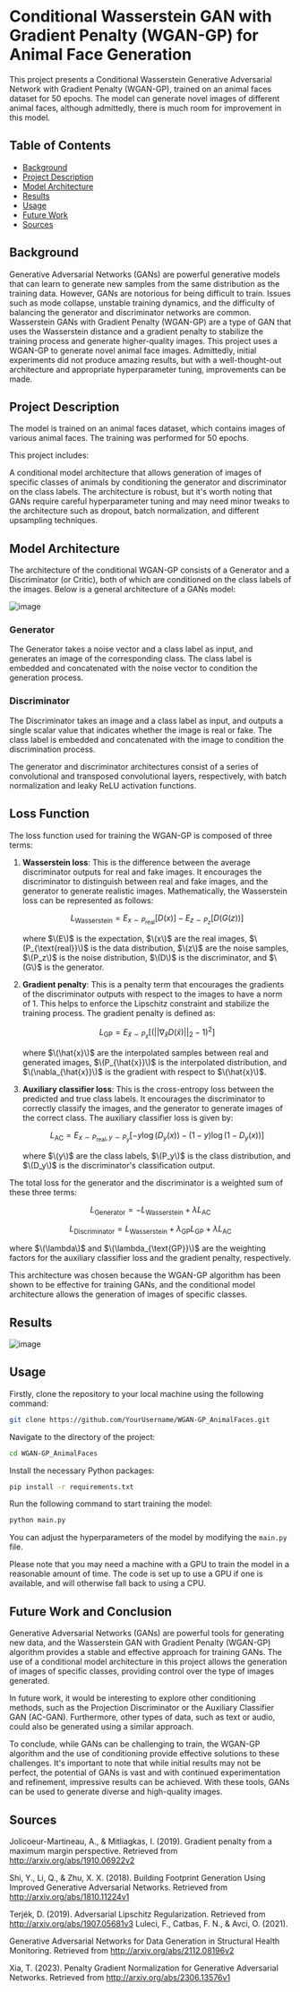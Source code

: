 # Conditional Wasserstein GAN with Gradient Penalty (WGAN-GP) for Animal Face Generation

This project presents a Conditional Wasserstein Generative Adversarial Network with Gradient Penalty (WGAN-GP), trained on an animal faces dataset for 50 epochs. The model can generate novel images of different animal faces, although admittedly, there is much room for improvement in this model.

## Table of Contents

- [Background](#background)
- [Project Description](#project-description)
- [Model Architecture](#model-architecture)
- [Results](#results)
- [Usage](#usage)
- [Future Work](#future-work)
- [Sources](#sources)

## Background

Generative Adversarial Networks (GANs) are powerful generative models that can learn to generate new samples from the same distribution as the training data. However, GANs are notorious for being difficult to train. Issues such as mode collapse, unstable training dynamics, and the difficulty of balancing the generator and discriminator networks are common. Wasserstein GANs with Gradient Penalty (WGAN-GP) are a type of GAN that uses the Wasserstein distance and a gradient penalty to stabilize the training process and generate higher-quality images. This project uses a WGAN-GP to generate novel animal face images. Admittedly, initial experiments did not produce amazing results, but with a well-thought-out architecture and appropriate hyperparameter tuning, improvements can be made.


## Project Description

The model is trained on an animal faces dataset, which contains images of various animal faces. The training was performed for 50 epochs. 

This project includes:

A conditional model architecture that allows generation of images of specific classes of animals by conditioning the generator and discriminator on the class labels.
The architecture is robust, but it's worth noting that GANs require careful hyperparameter tuning and may need minor tweaks to the architecture such as dropout, batch normalization, and different upsampling techniques.

## Model Architecture

The architecture of the conditional WGAN-GP consists of a Generator and a Discriminator (or Critic), both of which are conditioned on the class labels of the images. Below is a general architecture of a GANs model:

![image](https://github.com/DimensionDweller/Conditional_WGAN-CP_Implimentation/assets/75709283/eebdd218-6d36-460a-9bad-c5b395b8009f)

### Generator
The Generator takes a noise vector and a class label as input, and generates an image of the corresponding class. The class label is embedded and concatenated with the noise vector to condition the generation process.

### Discriminator
The Discriminator takes an image and a class label as input, and outputs a single scalar value that indicates whether the image is real or fake. The class label is embedded and concatenated with the image to condition the discrimination process.

The generator and discriminator architectures consist of a series of convolutional and transposed convolutional layers, respectively, with batch normalization and leaky ReLU activation functions.

## Loss Function

The loss function used for training the WGAN-GP is composed of three terms:

1. **Wasserstein loss**: This is the difference between the average discriminator outputs for real and fake images. It encourages the discriminator to distinguish between real and fake images, and the generator to generate realistic images. Mathematically, the Wasserstein loss can be represented as follows:

   $$L_{\text{Wasserstein}} = E_{x \sim P_{\text{real}}} [D(x)] - E_{z \sim P_z} [D(G(z))]$$

   where $\(E\)$ is the expectation, $\(x\)$ are the real images, $\(P_{\text{real}}\)$ is the data distribution, $\(z\)$ are the noise samples, $\(P_z\)$ is the noise distribution, $\(D\)$ is the discriminator, and $\(G\)$ is the generator.

2. **Gradient penalty**: This is a penalty term that encourages the gradients of the discriminator outputs with respect to the images to have a norm of 1. This helps to enforce the Lipschitz constraint and stabilize the training process. The gradient penalty is defined as:

   $$L_{\text{GP}} = E_{\hat{x} \sim P_{\hat{x}}} \left[ \left( ||\nabla_{\hat{x}} D(\hat{x})||_2 - 1 \right)^2 \right]$$

   where $\(\hat{x}\)$ are the interpolated samples between real and generated images, $\(P_{\hat{x}}\)$ is the interpolated distribution, and $\(\nabla_{\hat{x}}\)$ is the gradient with respect to $\(\hat{x}\)$.

3. **Auxiliary classifier loss**: This is the cross-entropy loss between the predicted and true class labels. It encourages the discriminator to correctly classify the images, and the generator to generate images of the correct class. The auxiliary classifier loss is given by:

   $$L_{\text{AC}} = E_{x \sim P_{\text{real}}, y \sim P_y} [-y \log(D_y(x)) - (1-y) \log(1-D_y(x))]$$

   where $\(y\)$ are the class labels, $\(P_y\)$ is the class distribution, and $\(D_y\)$ is the discriminator's classification output.

The total loss for the generator and the discriminator is a weighted sum of these three terms:

$$
L_{\text{Generator}} = -L_{\text{Wasserstein}} + \lambda L_{\text{AC}}
$$

$$
L_{\text{Discriminator}} = L_{\text{Wasserstein}} + \lambda_{\text{GP}} L_{\text{GP}} + \lambda L_{\text{AC}}
$$

where $\(\lambda\)$ and $\(\lambda_{\text{GP}}\)$ are the weighting factors for the auxiliary classifier loss and the gradient penalty, respectively.

This architecture was chosen because the WGAN-GP algorithm has been shown to be effective for training GANs, and the conditional model architecture allows the generation of images of specific classes.

## Results

![image](https://github.com/DimensionDweller/Conditional_WGAN-CP_Implimentation/assets/75709283/47c20180-0fba-42d0-a8db-636de9ed873b)



## Usage

Firstly, clone the repository to your local machine using the following command:

```bash
git clone https://github.com/YourUsername/WGAN-GP_AnimalFaces.git
```

Navigate to the directory of the project:

```bash
cd WGAN-GP_AnimalFaces
```

Install the necessary Python packages:

```bash
pip install -r requirements.txt
```

Run the following command to start training the model:

```bash
python main.py
```

You can adjust the hyperparameters of the model by modifying the `main.py` file.

Please note that you may need a machine with a GPU to train the model in a reasonable amount of time. The code is set up to use a GPU if one is available, and will otherwise fall back to using a CPU.

## Future Work and Conclusion

Generative Adversarial Networks (GANs) are powerful tools for generating new data, and the Wasserstein GAN with Gradient Penalty (WGAN-GP) algorithm provides a stable and effective approach for training GANs. The use of a conditional model architecture in this project allows the generation of images of specific classes, providing control over the type of images generated.

In future work, it would be interesting to explore other conditioning methods, such as the Projection Discriminator or the Auxiliary Classifier GAN (AC-GAN). Furthermore, other types of data, such as text or audio, could also be generated using a similar approach.

To conclude, while GANs can be challenging to train, the WGAN-GP algorithm and the use of conditioning provide effective solutions to these challenges. It's important to note that while initial results may not be perfect, the potential of GANs is vast and with continued experimentation and refinement, impressive results can be achieved. With these tools, GANs can be used to generate diverse and high-quality images.

## Sources

Jolicoeur-Martineau, A., & Mitliagkas, I. (2019). Gradient penalty from a maximum margin perspective. Retrieved from http://arxiv.org/abs/1910.06922v2

Shi, Y., Li, Q., & Zhu, X. X. (2018). Building Footprint Generation Using Improved Generative Adversarial Networks. Retrieved from http://arxiv.org/abs/1810.11224v1

Terjék, D. (2019). Adversarial Lipschitz Regularization. Retrieved from http://arxiv.org/abs/1907.05681v3
Luleci, F., Catbas, F. N., & Avci, O. (2021). 

Generative Adversarial Networks for Data Generation in Structural Health Monitoring. Retrieved from http://arxiv.org/abs/2112.08196v2

Xia, T. (2023). Penalty Gradient Normalization for Generative Adversarial Networks. Retrieved from http://arxiv.org/abs/2306.13576v1

